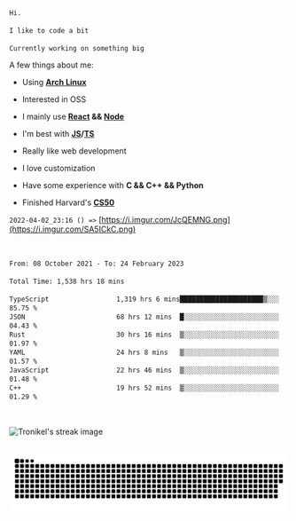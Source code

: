 ```
Hi.

I like to code a bit

Currently working on something big
```

A few things about me:

-   Using **[Arch Linux](https://archlinux.org/)**

-   Interested in OSS

-   I mainly use **[React](https://reactjs.org/) && [Node](https://nodejs.org/en/)**

-   I'm best with **[JS](https://www.javascript.com/)/[TS](https://www.typescriptlang.org/)**

-   Really like web development

-   I love customization

-   Have some experience with **C && C++ && Python**

-   Finished Harvard's **[CS50](https://cs50.harvard.edu)**

`2022-04-02_23:16 () =>` [https://i.imgur.com/JcQEMNG.png](https://i.imgur.com/SA5ICkC.png)

<br>

<!--START_SECTION:waka-->

```text
From: 08 October 2021 - To: 24 February 2023

Total Time: 1,538 hrs 18 mins

TypeScript                 1,319 hrs 6 mins█████████████████████▒░░░   85.75 %
JSON                       68 hrs 12 mins  █░░░░░░░░░░░░░░░░░░░░░░░░   04.43 %
Rust                       30 hrs 16 mins  ▒░░░░░░░░░░░░░░░░░░░░░░░░   01.97 %
YAML                       24 hrs 8 mins   ▒░░░░░░░░░░░░░░░░░░░░░░░░   01.57 %
JavaScript                 22 hrs 46 mins  ▒░░░░░░░░░░░░░░░░░░░░░░░░   01.48 %
C++                        19 hrs 52 mins  ▒░░░░░░░░░░░░░░░░░░░░░░░░   01.29 %
```

<!--END_SECTION:waka-->

<br>

<p><img align="center" src="https://github-readme-streak-stats.herokuapp.com/?user=Tronikelis&theme=dark" alt="Tronikel's streak image" /></p>

<br>

<img title="" src="https://raw.githubusercontent.com/Tronikelis/Tronikelis/output/github-contribution-grid-snake.svg" alt="very cool snake thingey" data-align="left">
